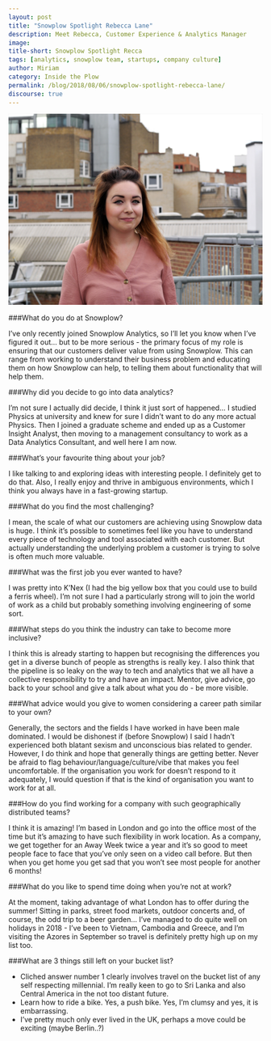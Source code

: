 ```yaml
---
layout: post
title: "Snowplow Spotlight Rebecca Lane"
description: Meet Rebecca, Customer Experience & Analytics Manager
image:
title-short: Snowplow Spotlight Recca
tags: [analytics, snowplow team, startups, company culture]
author: Miriam
category: Inside the Plow
permalink: /blog/2018/08/06/snowplow-spotlight-rebecca-lane/
discourse: true
---
```


![Rebecca Lane][rebecca]


###What do you do at Snowplow?

I’ve only recently joined Snowplow Analytics, so I’ll let you know when I’ve figured it out… but to be more serious - the primary focus of my role is ensuring that our customers deliver value from using Snowplow. This can range from working to understand their business problem and educating them on how Snowplow can help, to telling them about functionality that will help them.

###Why did you decide to go into data analytics?

I’m not sure I actually did decide, I think it just sort of happened… I studied Physics at university and knew for sure I didn’t want to do any more actual Physics. Then I joined a graduate scheme and ended up as a Customer Insight Analyst, then moving to a management consultancy to work as a Data Analytics Consultant, and well here I am now.


###What’s your favourite thing about your job?

I like talking to and exploring ideas with interesting people. I definitely get to do that. Also, I really enjoy and thrive in ambiguous environments, which I think you always have in a fast-growing startup.  


###What do you find the most challenging?

I mean, the scale of what our customers are achieving using Snowplow data is huge. I think it’s possible to sometimes feel like you have to understand every piece of technology and tool associated with each customer. But actually understanding the underlying problem a customer is trying to solve is often much more valuable.

###What was the first job you ever wanted to have?

I was pretty into K’Nex (I had the big yellow box that you could use to build a ferris wheel). I’m not sure I had a particularly strong will to join the world of work as a child but probably something involving engineering of some sort.  

###What steps do you think the industry can take to become more inclusive?

I think this is already starting to happen but recognising the differences you get in a diverse bunch of people as strengths is really key. I also think that the pipeline is so leaky on the way to tech and analytics that we all have a collective responsibility to try and have an impact. Mentor, give advice, go back to your school and give a talk about what you do - be more visible.

###What advice would you give to women considering a career path similar to your own?

Generally, the sectors and the fields I have worked in have been male dominated. I would be dishonest if (before Snowplow) I said I hadn’t experienced both blatant sexism and unconscious bias related to gender. However, I do think and hope that generally things are getting better. Never be afraid to flag behaviour/language/culture/vibe that makes you feel uncomfortable. If the organisation you work for doesn’t respond to it adequately, I would question if that is the kind of organisation you want to work for at all.

###How do you find working for a company with such geographically distributed teams?

I think it is amazing! I’m based in London and go into the office most of the time but it’s amazing to have such flexibility in work location. As a company, we get together for an Away Week twice a year and it’s so good to meet people face to face that you’ve only seen on a video call before. But then when you get home you get sad that you won’t see most people for another 6 months!

###What do you like to spend time doing when you’re not at work?

At the moment, taking advantage of what London has to offer during the summer! Sitting in parks, street food markets, outdoor concerts and, of course, the odd trip to a beer garden… I’ve managed to do quite well on holidays in 2018 - I’ve been to Vietnam, Cambodia and Greece, and I’m visiting the Azores in September so travel is definitely pretty high up on my list too.

###What are 3 things still left on your bucket list?

* Cliched answer number 1 clearly involves travel on the bucket list of any self respecting millennial. I’m really keen to go to Sri Lanka and also Central America in the not too distant future.
* Learn how to ride a bike. Yes, a push bike. Yes, I’m clumsy and yes, it is embarrassing.
* I’ve pretty much only ever lived in the UK, perhaps a move could be exciting (maybe Berlin..?)



[rebecca]: /assets/img/blog/2018/08/Rebecca_02.jpg

[snowplow]: www.snowplowanalytics.com
